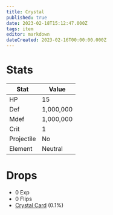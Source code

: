```yaml
---
title: Crystal
published: true
date: 2023-02-18T15:12:47.000Z
tags: item
editor: markdown
dateCreated: 2023-02-16T00:00:00.000Z
---
```


# Stats
|Stat|Value|
|-|-|
|HP|15|
|Def|1,000,000|
|Mdef|1,000,000|
|Crit|1|
|Projectile|No|
|Element|Neutral|

# Drops
 * 0 Exp
 * 0 Flips
 * [Crystal Card](items/crystal-card.md) (0.1%)
